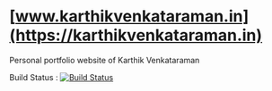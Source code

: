 # [www.karthikvenkataraman.in](https://karthikvenkataraman.in)
Personal portfolio website of Karthik Venkataraman

Build Status : [![Build Status](https://travis-ci.org/kv96/Portfolio.svg?branch=master)](https://travis-ci.org/kv96/Portfolio)
